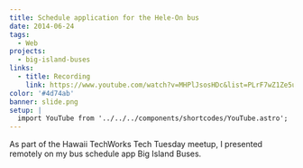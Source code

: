 ```yaml
---
title: Schedule application for the Hele-On bus
date: 2014-06-24
tags:
  - Web
projects:
  - big-island-buses
links:
  - title: Recording
    link: https://www.youtube.com/watch?v=MHPlJsosHDc&list=PLrF7wZ1Ze5uH1xudf--exufrlgCVCE3n6&index=4&t=0s
color: '#4d74ab'
banner: slide.png
setup: |
  import YouTube from '../../../components/shortcodes/YouTube.astro';
---
```


As part of the Hawaii TechWorks Tech Tuesday meetup, I presented remotely on my bus schedule app Big Island Buses.

<YouTube id="MHPlJsosHDc" />
